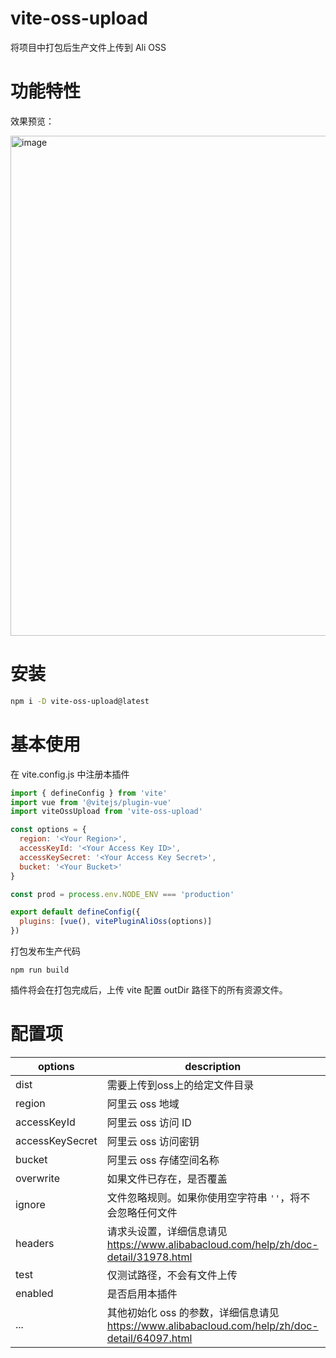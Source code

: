 vite-oss-upload
=======

将项目中打包后生产文件上传到 Ali OSS

# 功能特性

效果预览：

<img width="800" alt="image" src="https://github.com/chendaleiQ/vite-oss-upload/assets/145096764/dedc6423-c4f3-4518-ba02-43ed2582f672">


# 安装

```bash
npm i -D vite-oss-upload@latest

```

# 基本使用

在 vite.config.js 中注册本插件


```javascript
import { defineConfig } from 'vite'
import vue from '@vitejs/plugin-vue'
import viteOssUpload from 'vite-oss-upload'

const options = {
  region: '<Your Region>',
  accessKeyId: '<Your Access Key ID>',
  accessKeySecret: '<Your Access Key Secret>',
  bucket: '<Your Bucket>'
}

const prod = process.env.NODE_ENV === 'production'

export default defineConfig({
  plugins: [vue(), vitePluginAliOss(options)]
})
```


打包发布生产代码

```
npm run build
```

插件将会在打包完成后，上传 vite 配置 outDir 路径下的所有资源文件。

# 配置项

| options         | description                                             | type    | default       |
|-----------------|---------------------------------------------------------|---------|---------------|
| dist            | 需要上传到oss上的给定文件目录                               | string  |               |
| region          | 阿里云 oss 地域                                           | string  |               |
| accessKeyId     | 阿里云 oss 访问 ID                                        | string  |               |
| accessKeySecret | 阿里云 oss 访问密钥                                       | string  |               |
| bucket          | 阿里云 oss 存储空间名称                                    | string  |               |
| overwrite       | 如果文件已存在，是否覆盖                                    | boolean | false         |
| ignore          | 文件忽略规则。如果你使用空字符串 `''`，将不会忽略任何文件 | boolean | `'**/*.html'` |
| headers         | 请求头设置，详细信息请见 https://www.alibabacloud.com/help/zh/doc-detail/31978.html | object| {} |
| test            | 仅测试路径，不会有文件上传                                  | boolean | false         |
| enabled         | 是否启用本插件                                            | boolean | true          |
| ...             | 其他初始化 oss 的参数，详细信息请见 https://www.alibabacloud.com/help/zh/doc-detail/64097.html | any | |
